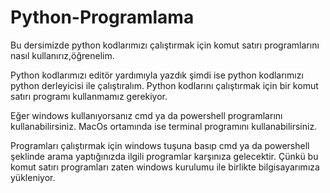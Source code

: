 # Python-Programlama

Bu dersimizde python kodlarımızı çalıştırmak için komut satırı programlarını nasıl kullanırız,öğrenelim.

Python kodlarımızı editör yardımıyla yazdık şimdi ise python kodlarımızı python derleyicisi ile çalıştıralım. Python kodlarını çalıştırmak için bir komut satırı programı kullanmamız gerekiyor.

Eğer windows kullanıyorsanız cmd ya da powershell programlarını kullanabilirsiniz. MacOs ortamında ise terminal programını kullanabilirsiniz.

Programları çalıştırmak için windows tuşuna basıp cmd ya da powershell şeklinde arama yaptığınızda ilgili programlar karşınıza gelecektir. Çünkü bu komut satırı programları zaten windows kurulumu ile birlikte bilgisayarımıza yükleniyor.
